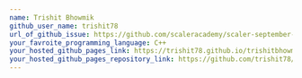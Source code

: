 ```yaml
---
name: Trishit Bhowmik
github_user_name: trishit78
url_of_github_issue: https://github.com/scaleracademy/scaler-september-open-source-challenge/issues/149
your_favroite_programming_language: C++
your_hosted_github_pages_link: https://trishit78.github.io/trishitbhowmik.github.io/
your_hosted_github_pages_repository_link: https://github.com/trishit78/trishitbhowmik.github.io
---
```

